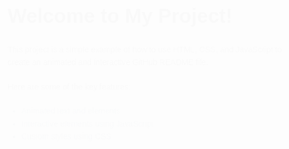 <!DOCTYPE html>
<html lang="en">
<head>
    <meta charset="UTF-8">
    <meta name="viewport" content="width=device-width, initial-scale=1.0">
    <title>My Project</title>
    <style>
        body {
            font-family: Arial, sans-serif;
            line-height: 1.6;
            color: #333;
        }
        h1 {
            font-size: 2.5em;
            margin-bottom: 20px;
        }
        p {
            margin-bottom: 20px;
        }
        .highlight {
            color: #446688;
        }
        .animate {
            animation: fadeIn 2s;
        }
        @keyframes fadeIn {
            0% { opacity: 0; }
            100% { opacity: 1; }
        }
    </style>
</head>
<body>
    <h1 class="animate">Welcome to My Project!</h1>
    <p class="animate">This project is a simple example of how to use HTML, CSS, and JavaScript to create an animated and interactive GitHub README file.</p>
    <p class="animate">Here are some of the key features:</p>
    <ul>
        <li class="animate highlight">Animated text and elements</li>
        <li class="animate highlight">Interactive elements using JavaScript</li>
        <li class="animate highlight">Custom styles using CSS</li>
    </ul>
    <script>
        // Example JavaScript code
        const heading = document.querySelector('h1');
        heading.addEventListener('click', () => {
            heading.style.color = '#f00';
        });
    </script>
</body>
</html>
